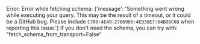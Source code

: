Error: Error while fetching schema: {'message': 'Something went wrong while executing your query. This may be the result of a timeout, or it could be a GitHub bug. Please include `C700:4E49:2706905:4ED38E7:64B88C6B` when reporting this issue.'}
If you don't need the schema, you can try with: "fetch_schema_from_transport=False"
